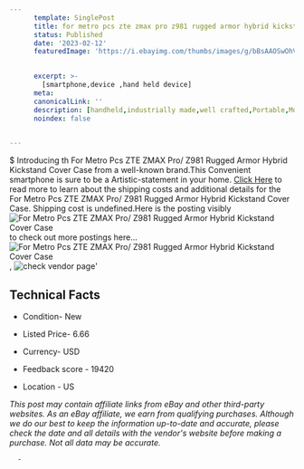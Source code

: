 ```yaml
---
      template: SinglePost
      title: for metro pcs zte zmax pro z981 rugged armor hybrid kickstand cover case
      status: Published
      date: '2023-02-12'
      featuredImage: 'https://i.ebayimg.com/thumbs/images/g/bBsAAOSwOhVZuRt9/s-l225.jpg'
       

      excerpt: >-
        [smartphone,device ,hand held device]
      meta:
      canonicalLink: ''
      description: [handheld,industrially made,well crafted,Portable,Mobile,Compact,Convenient,Lightweight,Maneuverable,Man-portable,Miniature,Carriable,Hand-held,Light,Holdable,Transportable,Mobile device,Pocket-sized,On-the-go,Wireless,Cordless,Compact size,Convenient size, smartphone,device ,hand held device]
      noindex: false
      

---
```

$
      Introducing th For Metro Pcs ZTE ZMAX Pro/ Z981 Rugged Armor Hybrid Kickstand Cover Case from a well-known brand.This Convenient smartphone is sure to be a Artistic-statement in your home. [Click Here](https://www.ebay.com/itm/222453023398?hash=item33cb3bc2a6%3Ag%3AbBsAAOSwOhVZuRt9&mkevt=1&mkcid=1&mkrid=711-53200-19255-0&campid=%253CePNCampaignId%253E&customid=%253CreferenceId%253E&toolid=10049) to read more to learn about the shipping costs and additional details for the For Metro Pcs ZTE ZMAX Pro/ Z981 Rugged Armor Hybrid Kickstand Cover Case. Shipping cost is undefined.Here is the posting visibly ![For Metro Pcs ZTE ZMAX Pro/ Z981 Rugged Armor Hybrid Kickstand Cover Case](https://i.ebayimg.com/thumbs/images/g/bBsAAOSwOhVZuRt9/s-l225.jpg) to check out more postings here... ![For Metro Pcs ZTE ZMAX Pro/ Z981 Rugged Armor Hybrid Kickstand Cover Case](https://i.ebayimg.com/images/g/bBsAAOSwOhVZuRt9/s-l1200.jpg), ![check vendor page](https://origin-galleryplus.ebayimg.com/ws/web/222453023398_2_0_1/225x225.jpg,https://origin-galleryplus.ebayimg.com/ws/web/222453023398_3_0_1/225x225.jpg)'

      

 ## Technical Facts 



     
      

 - Condition- New 


      

 - Listed Price- 6.66 


      

 - Currency- USD 


      

 - Feedback score - 19420 


      

 - Location - US 


      
      

 *_This post may contain affiliate links from eBay and other third-party websites. As an eBay affiliate, we earn from qualifying purchases. Although we do our best to keep the information up-to-date and accurate, please check the date and all details with the vendor's website before making a purchase. Not all data may be accurate._*




      -
